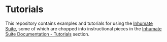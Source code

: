 # Tutorials

This repository contains examples and tutorials for using the 
[Inhumate Suite](https://inhumatesystems.com/products/suite/),
some of which are chopped into instructional pieces in the
[Inhumate Suite Documentation - Tutorials](https://docs.inhumatesystems.com/tutorials/) 
section.
